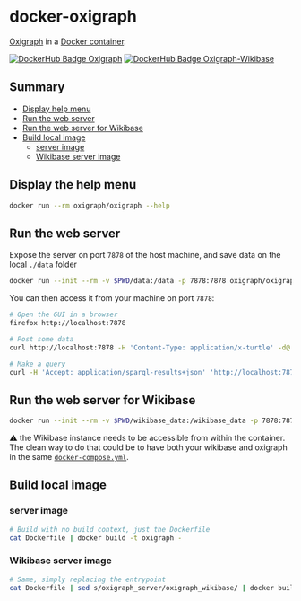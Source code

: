 # docker-oxigraph

[Oxigraph](https://github.com/oxigraph/oxigraph) in a [Docker container](https://www.docker.com/resources/what-container).

[![DockerHub Badge Oxigraph](https://dockeri.co/image/oxigraph/oxigraph)](https://hub.docker.com/r/oxigraph/oxigraph/)
[![DockerHub Badge Oxigraph-Wikibase](https://dockeri.co/image/oxigraph/oxigraph-wikibase)](https://hub.docker.com/r/oxigraph/oxigraph-wikibase/)


## Summary

<!-- START doctoc generated TOC please keep comment here to allow auto update -->
<!-- DON'T EDIT THIS SECTION, INSTEAD RE-RUN doctoc TO UPDATE -->


- [Display help menu](#display-help-menu)
- [Run the web server](#run-the-web-server)
- [Run the web server for Wikibase](#run-the-web-server-for-wikibase)
- [Build local image](#build-local-image)
  - [server image](#server-image)
  - [Wikibase server image](#wikibase-server-image)

<!-- END doctoc generated TOC please keep comment here to allow auto update -->

## Display the help menu
```sh
docker run --rm oxigraph/oxigraph --help
```

## Run the web server
Expose the server on port `7878` of the host machine, and save data on the local `./data` folder
```sh
docker run --init --rm -v $PWD/data:/data -p 7878:7878 oxigraph/oxigraph -b 0.0.0.0:7878 -f /data
```

You can then access it from your machine on port `7878`:
```sh
# Open the GUI in a browser
firefox http://localhost:7878

# Post some data
curl http://localhost:7878 -H 'Content-Type: application/x-turtle' -d@./data.ttl

# Make a query
curl -H 'Accept: application/sparql-results+json' 'http://localhost:7878/query?query=SELECT%20*%20%7B%20%3Fs%20%3Fp%20%3Fo%20%7D%20LIMIT%2010'
```

## Run the web server for Wikibase
```sh
docker run --init --rm -v $PWD/wikibase_data:/wikibase_data -p 7878:7878 oxigraph/oxigraph-wikibase -b 0.0.0.0:7878 -f /wikibase_data --mediawiki-api http://some.wikibase.instance/w/api.php --mediawiki-base-url http://some.wikibase.instance/wiki/
```

:warning: the Wikibase instance needs to be accessible from within the container. The clean way to do that could be to have both your wikibase and oxigraph in the same [`docker-compose.yml`](https://docs.docker.com/compose/).

## Build local image

### server image
```sh
# Build with no build context, just the Dockerfile
cat Dockerfile | docker build -t oxigraph -
```
### Wikibase server image
```sh
# Same, simply replacing the entrypoint
cat Dockerfile | sed s/oxigraph_server/oxigraph_wikibase/ | docker build -t oxigraph-wikibase -
```
